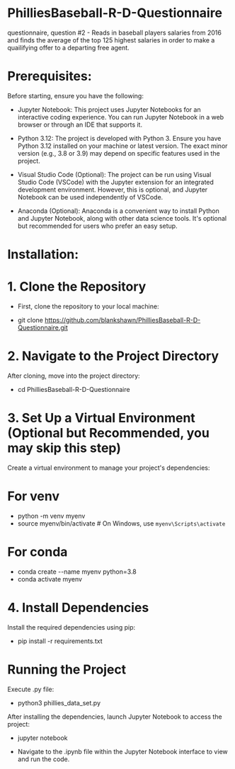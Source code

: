 # PhilliesBaseball-R-D-Questionnaire
questionnaire, question #2 - Reads in baseball players salaries from 2016 and finds the average of the top 125 highest salaries in order to make a quailifying offer to a departing free agent. 

# Prerequisites:

Before starting, ensure you have the following:

* Jupyter Notebook: This project uses Jupyter Notebooks for an interactive coding experience. You can run Jupyter Notebook in a web browser or through an IDE that supports it.

* Python 3.12: The project is developed with Python 3. Ensure you have Python 3.12 installed on your machine or latest version. The exact minor version (e.g., 3.8 or 3.9) may depend on specific features used in the project.

* Visual Studio Code (Optional): The project can be run using Visual Studio Code (VSCode) with the Jupyter extension for an integrated development environment. However, this is optional, and Jupyter Notebook can be used independently of VSCode.

* Anaconda (Optional): Anaconda is a convenient way to install Python and Jupyter Notebook, along with other data science tools. It's optional but recommended for users who prefer an easy setup.


# Installation: 

# 1. Clone the Repository

* First, clone the repository to your local machine:

* git clone https://github.com/blankshawn/PhilliesBaseball-R-D-Questionnaire.git

# 2. Navigate to the Project Directory

After cloning, move into the project directory:

* cd PhilliesBaseball-R-D-Questionnaire

# 3. Set Up a Virtual Environment (Optional but Recommended, you may skip this step)

Create a virtual environment to manage your project's dependencies:

# For venv
* python -m venv myenv
* source myenv/bin/activate  # On Windows, use `myenv\Scripts\activate`

# For conda
* conda create --name myenv python=3.8
* conda activate myenv

# 4. Install Dependencies

Install the required dependencies using pip:

* pip install -r requirements.txt

# Running the Project

Execute .py file:

* python3 phillies_data_set.py 


After installing the dependencies, launch Jupyter Notebook to access the project:

* jupyter notebook

* Navigate to the .ipynb file within the Jupyter Notebook interface to view and run the code.
